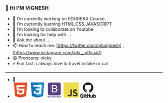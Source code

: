 ###  👋 Hi I'M VIGNESH

- 🔭 I’m currently working on EDUREKA Course
- 🌱 I’m currently learning HTML,CSS,JAVASCRIPT
- 👯 I’m looking to collaborate on Youtube
- 🤔 I’m looking for help with ...
- 💬 Ask me about ...
- 📫 How to reach me: [https://twitter.com/njbvignesh] , [https://www.instagram.com/viki._.official/]
- 😄 Pronouns: vicky
- ⚡ Fun fact: i always love to travel in bike or car 
- ---
- 🧰
- <img src="https://github.com/devicons/devicon/blob/master/icons/html5/html5-plain.svg" alt="HTML logo" width="50" height="50" /> <img src="https://github.com/devicons/devicon/blob/master/icons/css3/css3-original.svg" alt="CSS logo" width="50" height="50" /> <img src="https://github.com/devicons/devicon/blob/master/icons/bootstrap/bootstrap-plain-wordmark.svg" alt="BOOTSTRAP logo" width="50" height="50" /> <img src="https://github.com/devicons/devicon/blob/master/icons/javascript/javascript-original.svg" alt="JAVASCRIPT logo" width="50" height="50" /> <img src="https://github.com/devicons/devicon/blob/master/icons/github/github-original-wordmark.svg" alt="GITHUB logo" width="50" height="50" /> 

